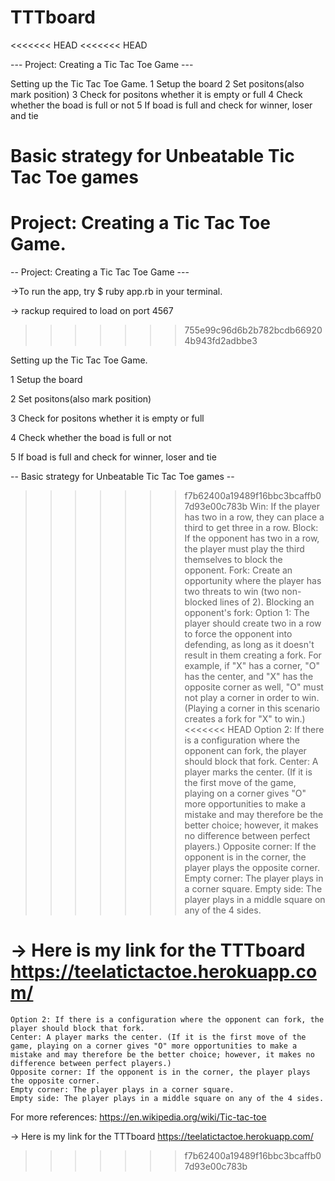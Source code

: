 # TTTboard
<<<<<<< HEAD
<<<<<<< HEAD

--- Project: Creating a Tic Tac Toe Game --- 

Setting up the Tic Tac Toe Game.
1 Setup the board
2 Set positons(also mark position)
3 Check for positons whether it is empty or full
4 Check whether the boad is full or not
5 If boad is full and check for winner, loser and tie

Basic strategy for Unbeatable Tic Tac Toe games
=======
Project: Creating a Tic Tac Toe Game.
=======
-- Project: Creating a Tic Tac Toe Game ---

->To run the app, try $ ruby app.rb in your terminal.

-> rackup required to load on port 4567
>>>>>>> 755e99c96d6b2b782bcdb669204b943fd2adbbe3

Setting up the Tic Tac Toe Game.

1 Setup the board

2 Set positons(also mark position)

3 Check for positons whether it is empty or full

4 Check whether the boad is full or not

5 If boad is full and check for winner, loser and tie

-- Basic strategy for Unbeatable Tic Tac Toe games --

>>>>>>> f7b62400a19489f16bbc3bcaffb07d93e00c783b
Win: If the player has two in a row, they can place a third to get three in a row.
Block: If the opponent has two in a row, the player must play the third themselves to block the opponent.
Fork: Create an opportunity where the player has two threats to win (two non-blocked lines of 2).
Blocking an opponent's fork:
Option 1: The player should create two in a row to force the opponent into defending, as long as it doesn't result in them creating a fork. For example, if "X" has a corner, "O" has the center, and "X" has the opposite corner as well, "O" must not play a corner in order to win. (Playing a corner in this scenario creates a fork for "X" to win.)
<<<<<<< HEAD
Option 2: If there is a configuration where the opponent can fork, the player should block that fork.
Center: A player marks the center. (If it is the first move of the game, playing on a corner gives "O" more opportunities to make a mistake and may therefore be the better choice; however, it makes no difference between perfect players.)
Opposite corner: If the opponent is in the corner, the player plays the opposite corner.
Empty corner: The player plays in a corner square.
Empty side: The player plays in a middle square on any of the 4 sides.

->  Here is my link for the TTTboard https://teelatictactoe.herokuapp.com/
=======
    Option 2: If there is a configuration where the opponent can fork, the player should block that fork.
    Center: A player marks the center. (If it is the first move of the game, playing on a corner gives "O" more opportunities to make a mistake and may therefore be the better choice; however, it makes no difference between perfect players.)
    Opposite corner: If the opponent is in the corner, the player plays the opposite corner.
    Empty corner: The player plays in a corner square.
    Empty side: The player plays in a middle square on any of the 4 sides.
   
For more references: https://en.wikipedia.org/wiki/Tic-tac-toe

  ->  Here is my link for the TTTboard https://teelatictactoe.herokuapp.com/
>>>>>>> f7b62400a19489f16bbc3bcaffb07d93e00c783b

